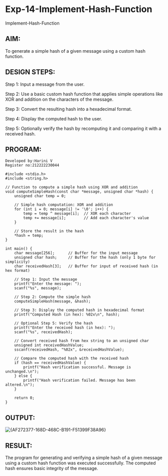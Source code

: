 # Exp-14-Implement-Hash-Function
Implement-Hash-Function
## AIM:
To generate a simple hash of a given message using a custom hash function.

## DESIGN STEPS:
Step 1: Input a message from the user.

Step 2: Use a basic custom hash function that applies simple operations like XOR and addition on the characters of the message.

Step 3: Convert the resulting hash into a hexadecimal format.

Step 4: Display the computed hash to the user.

Step 5: Optionally verify the hash by recomputing it and comparing it with a received hash.

## PROGRAM:
```
Developed by:Harini V
Register no:212222230044
```
```
#include <stdio.h>
#include <string.h>

// Function to compute a simple hash using XOR and addition
void computeSimpleHash(const char *message, unsigned char *hash) {
    unsigned char temp = 0;

    // Simple hash computation: XOR and addition
    for (int i = 0; message[i] != '\0'; i++) {
        temp = temp ^ message[i];  // XOR each character
        temp += message[i];        // Add each character's value
    }
    
    // Store the result in the hash
    *hash = temp;
}

int main() {
    char message[256];      // Buffer for the input message
    unsigned char hash;     // Buffer for the hash (only 1 byte for simplicity)
    char receivedHash[3];   // Buffer for input of received hash (in hex format)

    // Step 1: Input the message
    printf("Enter the message: ");
    scanf("%s", message);

    // Step 2: Compute the simple hash
    computeSimpleHash(message, &hash);

    // Step 3: Display the computed hash in hexadecimal format
    printf("Computed Hash (in hex): %02x\n", hash);

    // Optional Step 5: Verify the hash
    printf("Enter the received hash (in hex): ");
    scanf("%s", receivedHash);

    // Convert received hash from hex string to an unsigned char
    unsigned int receivedHashValue;
    sscanf(receivedHash, "%02x", &receivedHashValue);

    // Compare the computed hash with the received hash
    if (hash == receivedHashValue) {
        printf("Hash verification successful. Message is unchanged.\n");
    } else {
        printf("Hash verification failed. Message has been altered.\n");
    }

    return 0;
}
```
## OUTPUT:

![{AF272377-168D-468C-B191-F51399F38A96}](https://github.com/user-attachments/assets/f9ff106f-0e0d-4ab0-8e8e-c85dea2379bd)

## RESULT:
The program for generating and verifying a simple hash of a given message using a custom hash function was executed successfully. The computed hash ensures basic integrity of the message.
